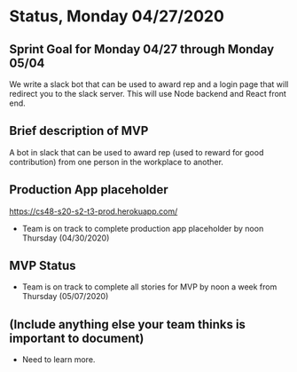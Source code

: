 # Status, Monday 04/27/2020

## Sprint Goal for Monday 04/27 through Monday 05/04

We write a slack bot that can be used to award rep and a login page that will redirect you to the slack server. 
This will use Node backend and React front end.

## Brief description of MVP

A bot in slack that can be used to award rep (used to reward for good contribution) from one person in the workplace to another.

## Production App placeholder

https://cs48-s20-s2-t3-prod.herokuapp.com/

* Team is on track to complete production app placeholder by noon Thursday (04/30/2020)

## MVP Status

* Team is on track to complete all stories for MVP by noon a week from Thursday (05/07/2020)

## (Include anything else your team thinks is important to document)

* Need to learn more.
